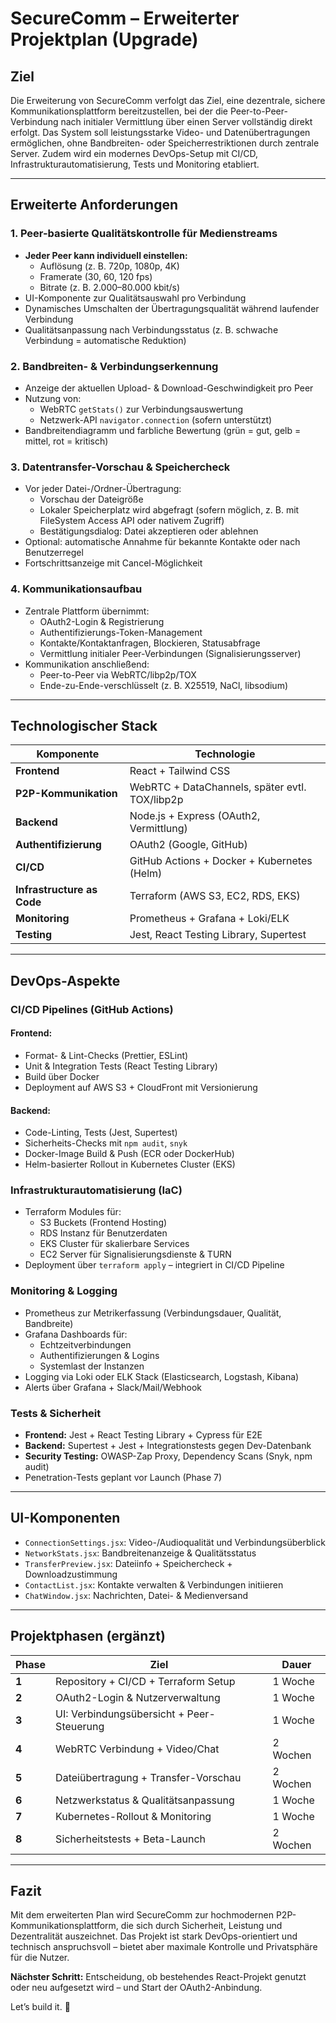 # SecureComm – Erweiterter Projektplan (Upgrade)

## Ziel
Die Erweiterung von SecureComm verfolgt das Ziel, eine dezentrale, sichere Kommunikationsplattform bereitzustellen, bei der die Peer-to-Peer-Verbindung nach initialer Vermittlung über einen Server vollständig direkt erfolgt. Das System soll leistungsstarke Video- und Datenübertragungen ermöglichen, ohne Bandbreiten- oder Speicherrestriktionen durch zentrale Server. Zudem wird ein modernes DevOps-Setup mit CI/CD, Infrastrukturautomatisierung, Tests und Monitoring etabliert.

---

## Erweiterte Anforderungen

### 1. Peer-basierte Qualitätskontrolle für Medienstreams
- **Jeder Peer kann individuell einstellen:**
  - Auflösung (z. B. 720p, 1080p, 4K)
  - Framerate (30, 60, 120 fps)
  - Bitrate (z. B. 2.000–80.000 kbit/s)
- UI-Komponente zur Qualitätsauswahl pro Verbindung
- Dynamisches Umschalten der Übertragungsqualität während laufender Verbindung
- Qualitätsanpassung nach Verbindungsstatus (z. B. schwache Verbindung = automatische Reduktion)

### 2. Bandbreiten- & Verbindungserkennung
- Anzeige der aktuellen Upload- & Download-Geschwindigkeit pro Peer
- Nutzung von:
  - WebRTC `getStats()` zur Verbindungsauswertung
  - Netzwerk-API `navigator.connection` (sofern unterstützt)
- Bandbreitendiagramm und farbliche Bewertung (grün = gut, gelb = mittel, rot = kritisch)

### 3. Datentransfer-Vorschau & Speichercheck
- Vor jeder Datei-/Ordner-Übertragung:
  - Vorschau der Dateigröße
  - Lokaler Speicherplatz wird abgefragt (sofern möglich, z. B. mit FileSystem Access API oder nativem Zugriff)
  - Bestätigungsdialog: Datei akzeptieren oder ablehnen
- Optional: automatische Annahme für bekannte Kontakte oder nach Benutzerregel
- Fortschrittsanzeige mit Cancel-Möglichkeit

### 4. Kommunikationsaufbau
- Zentrale Plattform übernimmt:
  - OAuth2-Login & Registrierung
  - Authentifizierungs-Token-Management
  - Kontakte/Kontaktanfragen, Blockieren, Statusabfrage
  - Vermittlung initialer Peer-Verbindungen (Signalisierungsserver)
- Kommunikation anschließend:
  - Peer-to-Peer via WebRTC/libp2p/TOX
  - Ende-zu-Ende-verschlüsselt (z. B. X25519, NaCl, libsodium)

---

## Technologischer Stack

| Komponente         | Technologie                                     |
|-------------------|--------------------------------------------------|
| **Frontend**      | React + Tailwind CSS                            |
| **P2P-Kommunikation** | WebRTC + DataChannels, später evtl. TOX/libp2p |
| **Backend**       | Node.js + Express (OAuth2, Vermittlung)         |
| **Authentifizierung** | OAuth2 (Google, GitHub)                         |
| **CI/CD**         | GitHub Actions + Docker + Kubernetes (Helm)     |
| **Infrastructure as Code** | Terraform (AWS S3, EC2, RDS, EKS)                  |
| **Monitoring**    | Prometheus + Grafana + Loki/ELK                 |
| **Testing**       | Jest, React Testing Library, Supertest          |

---

## DevOps-Aspekte

### CI/CD Pipelines (GitHub Actions)
#### Frontend:
- Format- & Lint-Checks (Prettier, ESLint)
- Unit & Integration Tests (React Testing Library)
- Build über Docker
- Deployment auf AWS S3 + CloudFront mit Versionierung

#### Backend:
- Code-Linting, Tests (Jest, Supertest)
- Sicherheits-Checks mit `npm audit`, `snyk`
- Docker-Image Build & Push (ECR oder DockerHub)
- Helm-basierter Rollout in Kubernetes Cluster (EKS)

### Infrastrukturautomatisierung (IaC)
- Terraform Modules für:
  - S3 Buckets (Frontend Hosting)
  - RDS Instanz für Benutzerdaten
  - EKS Cluster für skalierbare Services
  - EC2 Server für Signalisierungsdienste & TURN
- Deployment über `terraform apply` – integriert in CI/CD Pipeline

### Monitoring & Logging
- Prometheus zur Metrikerfassung (Verbindungsdauer, Qualität, Bandbreite)
- Grafana Dashboards für:
  - Echtzeitverbindungen
  - Authentifizierungen & Logins
  - Systemlast der Instanzen
- Logging via Loki oder ELK Stack (Elasticsearch, Logstash, Kibana)
- Alerts über Grafana + Slack/Mail/Webhook

### Tests & Sicherheit
- **Frontend:** Jest + React Testing Library + Cypress für E2E
- **Backend:** Supertest + Jest + Integrationstests gegen Dev-Datenbank
- **Security Testing:** OWASP-Zap Proxy, Dependency Scans (Snyk, npm audit)
- Penetration-Tests geplant vor Launch (Phase 7)

---

## UI-Komponenten
- `ConnectionSettings.jsx`: Video-/Audioqualität und Verbindungsüberblick
- `NetworkStats.jsx`: Bandbreitenanzeige & Qualitätsstatus
- `TransferPreview.jsx`: Dateiinfo + Speichercheck + Downloadzustimmung
- `ContactList.jsx`: Kontakte verwalten & Verbindungen initiieren
- `ChatWindow.jsx`: Nachrichten, Datei- & Medienversand

---

## Projektphasen (ergänzt)

| Phase | Ziel | Dauer |
|-------|------|-------|
| **1** | Repository + CI/CD + Terraform Setup | 1 Woche |
| **2** | OAuth2-Login & Nutzerverwaltung | 1 Woche |
| **3** | UI: Verbindungsübersicht + Peer-Steuerung | 1 Woche |
| **4** | WebRTC Verbindung + Video/Chat | 2 Wochen |
| **5** | Dateiübertragung + Transfer-Vorschau | 2 Wochen |
| **6** | Netzwerkstatus & Qualitätsanpassung | 1 Woche |
| **7** | Kubernetes-Rollout & Monitoring | 1 Woche |
| **8** | Sicherheitstests + Beta-Launch | 2 Wochen |

---

## Fazit
Mit dem erweiterten Plan wird SecureComm zur hochmodernen P2P-Kommunikationsplattform, die sich durch Sicherheit, Leistung und Dezentralität auszeichnet. Das Projekt ist stark DevOps-orientiert und technisch anspruchsvoll – bietet aber maximale Kontrolle und Privatsphäre für die Nutzer.

**Nächster Schritt:** Entscheidung, ob bestehendes React-Projekt genutzt oder neu aufgesetzt wird – und Start der OAuth2-Anbindung.

Let’s build it. 🚀


